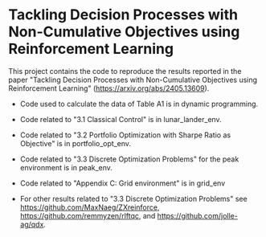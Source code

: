 # Tackling Decision Processes with Non-Cumulative Objectives using Reinforcement Learning
This project contains the code to reproduce the results reported in the paper "Tackling Decision Processes with Non-Cumulative Objectives using Reinforcement Learning" (https://arxiv.org/abs/2405.13609).

* Code used to calculate the data of Table A1 is in dynamic programming.
* Code related to "3.1 Classical Control" is in lunar_lander_env.
* Code related to "3.2 Portfolio Optimization with Sharpe Ratio as Objective" is in portfolio_opt_env.
* Code related to "3.3 Discrete Optimization Problems" for the peak environment is in peak_env.
* Code related to "Appendix C: Grid environment" is in grid_env

* For other results related to  "3.3 Discrete Optimization Problems" see https://github.com/MaxNaeg/ZXreinforce, https://github.com/remmyzen/rlftqc, and https://github.com/jolle-ag/qdx.

